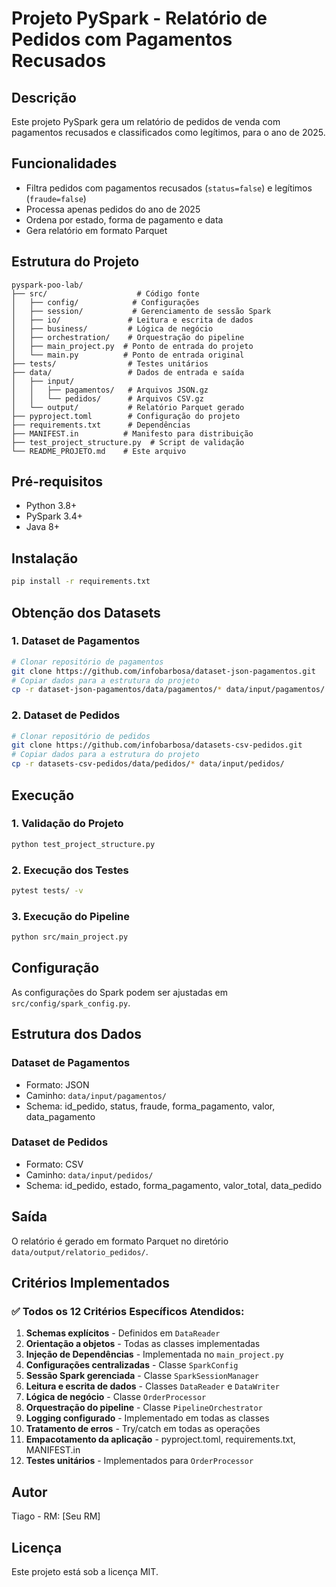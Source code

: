# Projeto PySpark - Relatório de Pedidos com Pagamentos Recusados

## Descrição
Este projeto PySpark gera um relatório de pedidos de venda com pagamentos recusados e classificados como legítimos, para o ano de 2025.

## Funcionalidades
- Filtra pedidos com pagamentos recusados (`status=false`) e legítimos (`fraude=false`)
- Processa apenas pedidos do ano de 2025
- Ordena por estado, forma de pagamento e data
- Gera relatório em formato Parquet

## Estrutura do Projeto
```
pyspark-poo-lab/
├── src/                    # Código fonte
│   ├── config/            # Configurações
│   ├── session/           # Gerenciamento de sessão Spark
│   ├── io/               # Leitura e escrita de dados
│   ├── business/         # Lógica de negócio
│   ├── orchestration/    # Orquestração do pipeline
│   ├── main_project.py  # Ponto de entrada do projeto
│   └── main.py          # Ponto de entrada original
├── tests/                # Testes unitários
├── data/                 # Dados de entrada e saída
│   ├── input/
│   │   ├── pagamentos/   # Arquivos JSON.gz
│   │   └── pedidos/      # Arquivos CSV.gz
│   └── output/           # Relatório Parquet gerado
├── pyproject.toml        # Configuração do projeto
├── requirements.txt      # Dependências
├── MANIFEST.in          # Manifesto para distribuição
├── test_project_structure.py  # Script de validação
└── README_PROJETO.md    # Este arquivo
```

## Pré-requisitos
- Python 3.8+
- PySpark 3.4+
- Java 8+

## Instalação
```bash
pip install -r requirements.txt
```

## Obtenção dos Datasets

### 1. Dataset de Pagamentos
```bash
# Clonar repositório de pagamentos
git clone https://github.com/infobarbosa/dataset-json-pagamentos.git
# Copiar dados para a estrutura do projeto
cp -r dataset-json-pagamentos/data/pagamentos/* data/input/pagamentos/
```

### 2. Dataset de Pedidos
```bash
# Clonar repositório de pedidos
git clone https://github.com/infobarbosa/datasets-csv-pedidos.git
# Copiar dados para a estrutura do projeto
cp -r datasets-csv-pedidos/data/pedidos/* data/input/pedidos/
```

## Execução

### 1. Validação do Projeto
```bash
python test_project_structure.py
```

### 2. Execução dos Testes
```bash
pytest tests/ -v
```

### 3. Execução do Pipeline
```bash
python src/main_project.py
```

## Configuração
As configurações do Spark podem ser ajustadas em `src/config/spark_config.py`.

## Estrutura dos Dados

### Dataset de Pagamentos
- Formato: JSON
- Caminho: `data/input/pagamentos/`
- Schema: id_pedido, status, fraude, forma_pagamento, valor, data_pagamento

### Dataset de Pedidos
- Formato: CSV
- Caminho: `data/input/pedidos/`
- Schema: id_pedido, estado, forma_pagamento, valor_total, data_pedido

## Saída
O relatório é gerado em formato Parquet no diretório `data/output/relatorio_pedidos/`.

## Critérios Implementados

### ✅ Todos os 12 Critérios Específicos Atendidos:
1. **Schemas explícitos** - Definidos em `DataReader`
2. **Orientação a objetos** - Todas as classes implementadas
3. **Injeção de Dependências** - Implementada no `main_project.py`
4. **Configurações centralizadas** - Classe `SparkConfig`
5. **Sessão Spark gerenciada** - Classe `SparkSessionManager`
6. **Leitura e escrita de dados** - Classes `DataReader` e `DataWriter`
7. **Lógica de negócio** - Classe `OrderProcessor`
8. **Orquestração do pipeline** - Classe `PipelineOrchestrator`
9. **Logging configurado** - Implementado em todas as classes
10. **Tratamento de erros** - Try/catch em todas as operações
11. **Empacotamento da aplicação** - pyproject.toml, requirements.txt, MANIFEST.in
12. **Testes unitários** - Implementados para `OrderProcessor`

## Autor
Tiago - RM: [Seu RM]

## Licença
Este projeto está sob a licença MIT.
